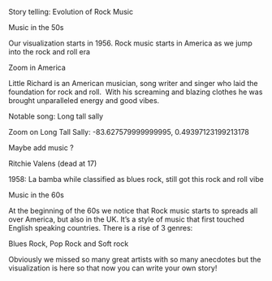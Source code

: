 Story telling: Evolution of Rock Music

Music in the 50s 

Our visualization starts in 1956. 
Rock music starts in America as we jump into the rock and roll era 

Zoom in America

Little Richard is an American musician, song writer and singer who laid the foundation for rock and roll.  With his screaming and blazing clothes he was brought unparalleled energy and good vibes. 

Notable song: Long tall sally 

Zoom on Long Tall Sally: -83.627579999999995, 0.49397123199213178

Maybe add music ? 

Ritchie Valens (dead at 17) 

1958: La bamba while classified as blues rock, still got this rock and roll vibe 

Music in the 60s 

At the beginning of the 60s we notice that Rock music starts to spreads all over America, but also in the UK. It’s a style of music that first touched English speaking countries. 
There is a rise of 3 genres: 


Blues Rock, Pop Rock and Soft rock 









Obviously we missed so many great artists with so many anecdotes but the visualization is here so that now you can write your own story!  
